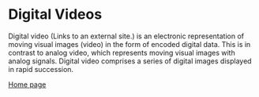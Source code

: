 # Digital Videos
Digital video (Links to an external site.) is an electronic representation of moving visual images (video) in the form of encoded digital data. This is in contrast to analog video, which represents moving visual images with analog signals. Digital video comprises a series of digital images displayed in rapid succession.

[Home page](README.md)
